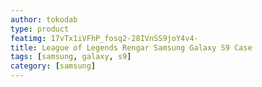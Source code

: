 ```yaml
---
author: tokodab
type: product
featimg: 17vTx1iVFhP_fosq2-28IVnSS9joY4v4-
title: League of Legends Rengar Samsung Galaxy S9 Case
tags: [samsung, galaxy, s9]
category: [samsung]
---
```

